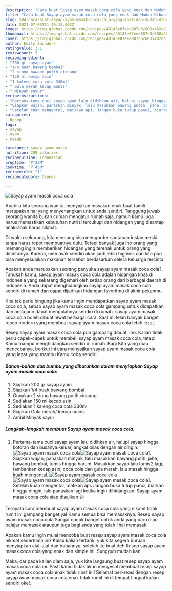 ```yaml
---
description: "Cara buat Sayap ayam masak coca cola yang enak dan Mudah Dibuat"
title: "Cara buat Sayap ayam masak coca cola yang enak dan Mudah Dibuat"
slug: 504-cara-buat-sayap-ayam-masak-coca-cola-yang-enak-dan-mudah-dibuat
date: 2021-07-05T11:40:13.002Z
image: https://img-global.cpcdn.com/recipes/40143e07eea807c0/680x482cq70/sayap-ayam-masak-coca-cola-foto-resep-utama.jpg
thumbnail: https://img-global.cpcdn.com/recipes/40143e07eea807c0/680x482cq70/sayap-ayam-masak-coca-cola-foto-resep-utama.jpg
cover: https://img-global.cpcdn.com/recipes/40143e07eea807c0/680x482cq70/sayap-ayam-masak-coca-cola-foto-resep-utama.jpg
author: Emily Saunders
ratingvalue: 3.1
reviewcount: 7
recipeingredient:
- "200 gr sayap ayam"
- "1/4 buah bawang bombai"
- "2 siung bawang putih cincang"
- "150 ml kecap asin"
- "1 kaleng coca cola 330ml"
- " Gula merah kecap manis"
- " Minyak sayur"
recipeinstructions:
- "Pertama-tama cuci sayap ayam lalu didihkan air, halupi sayap hingga kotoran dan busanya keluar, angkat bilas dengan air dingin."
- "Siapkan wajan, panaskan minyak, lalu masukkan bawang putih, jahe, bawang bombai, tumis hingga harum. Masukkan sayap lalu tumis2 lagi, tambahkan kecap asin, coca cola dan gula merah, lalu masak hingga kuah mengental."
- "Setelah kuah mengental, matikan api. Jangan buka tutup panci, biarkan hingga dingin, lalu panaskan lagi ketika ingin dihidangkan. Sayap ayam masak coca cola siap disajikan 👍"
categories:
- Resep
tags:
- sayap
- ayam
- masak

katakunci: sayap ayam masak 
nutrition: 209 calories
recipecuisine: Indonesian
preptime: "PT22M"
cooktime: "PT45M"
recipeyield: "1"
recipecategory: Dinner

---
```



![Sayap ayam masak coca cola](https://img-global.cpcdn.com/recipes/40143e07eea807c0/680x482cq70/sayap-ayam-masak-coca-cola-foto-resep-utama.jpg)

Apabila kita seorang wanita, menyajikan masakan enak buat famili merupakan hal yang menyenangkan untuk anda sendiri. Tanggung jawab seorang  wanita bukan cuman mengatur rumah saja, namun kamu juga harus memastikan kebutuhan nutrisi tercukupi dan hidangan yang disantap anak-anak harus nikmat.

Di waktu  sekarang, kita memang bisa mengorder santapan instan meski tanpa harus repot membuatnya dulu. Tetapi banyak juga lho orang yang memang ingin memberikan hidangan yang terenak untuk orang yang dicintainya. Karena, memasak sendiri akan jauh lebih higienis dan kita pun bisa menyesuaikan makanan tersebut berdasarkan selera keluarga tercinta. 



Apakah anda merupakan seorang penyuka sayap ayam masak coca cola?. Tahukah kamu, sayap ayam masak coca cola adalah hidangan khas di Indonesia yang sekarang digemari oleh setiap orang dari berbagai daerah di Indonesia. Anda dapat menghidangkan sayap ayam masak coca cola sendiri di rumah dan dapat dijadikan hidangan favoritmu di akhir pekanmu.

Kita tak perlu bingung jika kamu ingin mendapatkan sayap ayam masak coca cola, sebab sayap ayam masak coca cola gampang untuk didapatkan dan anda pun dapat mengolahnya sendiri di rumah. sayap ayam masak coca cola boleh dibuat lewat berbagai cara. Saat ini telah banyak banget resep modern yang membuat sayap ayam masak coca cola lebih lezat.

Resep sayap ayam masak coca cola pun gampang dibuat, lho. Kalian tidak perlu capek-capek untuk membeli sayap ayam masak coca cola, tetapi Kamu mampu menghidangkan sendiri di rumah. Bagi Kita yang mau mencobanya, berikut ini cara menyajikan sayap ayam masak coca cola yang lezat yang mampu Kamu coba sendiri.

<!--inarticleads1-->

##### Bahan-bahan dan bumbu yang dibutuhkan dalam menyiapkan Sayap ayam masak coca cola:

1. Siapkan 200 gr sayap ayam
1. Siapkan 1/4 buah bawang bombai
1. Gunakan 2 siung bawang putih cincang
1. Sediakan 150 ml kecap asin
1. Sediakan 1 kaleng coca cola 330ml
1. Siapkan  Gula merah/ kecap manis
1. Ambil  Minyak sayur




<!--inarticleads2-->

##### Langkah-langkah membuat Sayap ayam masak coca cola:

1. Pertama-tama cuci sayap ayam lalu didihkan air, halupi sayap hingga kotoran dan busanya keluar, angkat bilas dengan air dingin.
<img src="https://img-global.cpcdn.com/steps/9ed16c28dfdf5481/160x128cq70/sayap-ayam-masak-coca-cola-langkah-memasak-1-foto.jpg" alt="Sayap ayam masak coca cola"><img src="https://img-global.cpcdn.com/steps/b595786114af9e71/160x128cq70/sayap-ayam-masak-coca-cola-langkah-memasak-1-foto.jpg" alt="Sayap ayam masak coca cola">1. Siapkan wajan, panaskan minyak, lalu masukkan bawang putih, jahe, bawang bombai, tumis hingga harum. Masukkan sayap lalu tumis2 lagi, tambahkan kecap asin, coca cola dan gula merah, lalu masak hingga kuah mengental.
<img src="https://img-global.cpcdn.com/steps/da9d50889a9f0b4e/160x128cq70/sayap-ayam-masak-coca-cola-langkah-memasak-2-foto.jpg" alt="Sayap ayam masak coca cola"><img src="https://img-global.cpcdn.com/steps/928a612727a54d45/160x128cq70/sayap-ayam-masak-coca-cola-langkah-memasak-2-foto.jpg" alt="Sayap ayam masak coca cola"><img src="https://img-global.cpcdn.com/steps/965fc547fc78f4b1/160x128cq70/sayap-ayam-masak-coca-cola-langkah-memasak-2-foto.jpg" alt="Sayap ayam masak coca cola">1. Setelah kuah mengental, matikan api. Jangan buka tutup panci, biarkan hingga dingin, lalu panaskan lagi ketika ingin dihidangkan. Sayap ayam masak coca cola siap disajikan 👍




Ternyata cara membuat sayap ayam masak coca cola yang nikamt tidak rumit ini gampang banget ya! Kamu semua bisa memasaknya. Resep sayap ayam masak coca cola Sangat cocok banget untuk anda yang baru mau belajar memasak ataupun juga bagi anda yang telah lihai memasak.

Apakah kamu ingin mulai mencoba buat resep sayap ayam masak coca cola nikmat sederhana ini? Kalau kalian tertarik, yuk kita segera buruan menyiapkan alat-alat dan bahannya, setelah itu buat deh Resep sayap ayam masak coca cola yang enak dan simple ini. Sungguh mudah kan. 

Maka, daripada kalian diam saja, yuk kita langsung buat resep sayap ayam masak coca cola ini. Pasti kamu tiidak akan menyesal membuat resep sayap ayam masak coca cola enak tidak ribet ini! Selamat berkreasi dengan resep sayap ayam masak coca cola enak tidak rumit ini di tempat tinggal kalian sendiri,oke!.

